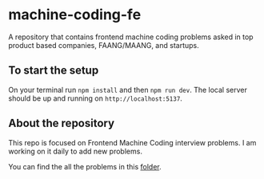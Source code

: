 # machine-coding-fe

A repository that contains frontend machine coding problems asked in top product based companies, FAANG/MAANG, and startups.

## To start the setup

On your terminal
run `npm install` and then `npm run dev`.
The local server should be up and running on `http://localhost:5137`.

## About the repository
This repo is focused on Frontend Machine Coding interview problems.
I am working on it daily to add new problems.

You can find the all the problems in this [folder](https://github.com/fsd-niraj/machine-coding-fe/tree/main/src/problems/).
